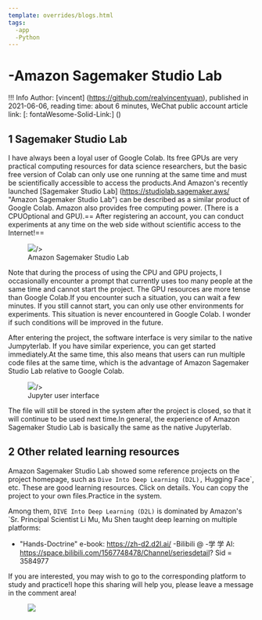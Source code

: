 ```yaml
---
template: overrides/blogs.html
tags:
  -app
  -Python
---
```


# -Amazon Sagemaker Studio Lab

!!! Info
    Author: [vincent] (https://github.com/realvincentyuan), published in 2021-06-06, reading time: about 6 minutes, WeChat public account article link: [: fontaWesome-Solid-Link:] ()

## 1 Sagemaker Studio Lab

I have always been a loyal user of Google Colab. Its free GPUs are very practical computing resources for data science researchers, but the basic free version of Colab can only use one running at the same time and must be scientifically accessible to access the products.And Amazon's recently launched [Sagemaker Studio Lab] (https://studiolab.sagemaker.aws/ "Amazon Sagemaker Studio Lab") can be described as a similar product of Google Colab. Amazon also provides free computing power. (There is a CPUOptional and GPU).== After registering an account, you can conduct experiments at any time on the web side without scientific access to the Internet!==

<figure>
  <img src = "https://cdn.jsdelivr.net/gh/bullettech2021/pics/img/1_v/sagemaker_studio_lab.jpg"/>/>
  <figcaption> Amazon Sagemaker Studio Lab </figcaption>
</Figure>

Note that during the process of using the CPU and GPU projects, I occasionally encounter a prompt that currently uses too many people at the same time and cannot start the project. The GPU resources are more tense than Google Colab.If you encounter such a situation, you can wait a few minutes. If you still cannot start, you can only use other environments for experiments. This situation is never encountered in Google Colab. I wonder if such conditions will be improved in the future.

After entering the project, the software interface is very similar to the native Jumpyterlab. If you have similar experience, you can get started immediately.At the same time, this also means that users can run multiple code files at the same time, which is the advantage of Amazon Sagemaker Studio Lab relative to Google Colab.

<figure>
  <img src = "https://cdn.jsdelivr.net/gh/bullettech2021/pics/img/1_v/jupyter.png"/>/>
  <figcaption> Jupyter user interface </figcaption>
</Figure>

The file will still be stored in the system after the project is closed, so that it will continue to be used next time.In general, the experience of Amazon Sagemaker Studio Lab is basically the same as the native Jupyterlab.

## 2 Other related learning resources

Amazon Sagemaker Studio Lab showed some reference projects on the project homepage, such as `Dive Into Deep Learning (D2L),` Hugging Face`, etc. These are good learning resources. Click on details. You can copy the project to your own files.Practice in the system.

Among them, `DIVE Into Deep Learning (D2L)` is dominated by Amazon's `Sr. Principal Scientist Li Mu, Mu Shen taught deep learning on multiple platforms:

- "Hands-Doctrine" e-book: https://zh-d2.d2l.ai/
-Bilibili @ -学 学 AI: https://space.bilibili.com/1567748478/Channel/seriesdetail? Sid = 3584977

If you are interested, you may wish to go to the corresponding platform to study and practice!I hope this sharing will help you, please leave a message in the comment area!

<figure>
  <img src = "httts://cdn.jsdelivr.net/gh/bullettech2021/pics/2021-6-14/1623639526512-1080p%20hd)%20tail .png" widt "widt" widt "widt h = "500 " />
</Figure>